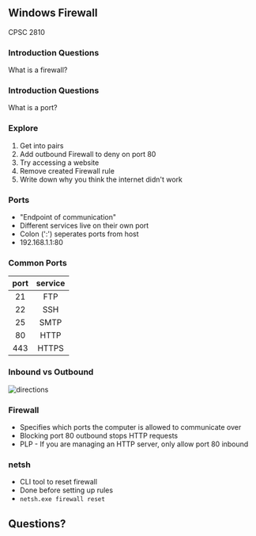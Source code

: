 ## Windows Firewall

CPSC 2810


### Introduction Questions

What is a firewall?



### Introduction Questions

What is a port?



### Explore

1. Get into pairs
2. Add outbound Firewall to deny on port 80
3. Try accessing a website
4. Remove created Firewall rule
5. Write down why you think the internet didn't work



### Ports

* "Endpoint of communication"
* Different services live on their own port
* Colon (':') seperates ports from host
* 192.168.1.1:80



### Common Ports

|port| service|
|:--:|:------:|
| 21 | FTP    |
| 22 | SSH    |
| 25 | SMTP   |
| 80 | HTTP   |
| 443| HTTPS  |



### Inbound vs Outbound

![directions](directions.png)



### Firewall

* Specifies which ports the computer is allowed to communicate over
* Blocking port 80 outbound stops HTTP requests
* PLP - If you are managing an HTTP server, only allow port 80 inbound



### netsh

* CLI tool to reset firewall
* Done before setting up rules
* `netsh.exe firewall reset`



## Questions?
